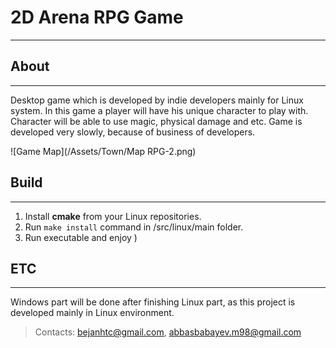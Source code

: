 # 2D Arena RPG Game
-------------------------------------------------------------
## About
-------------------------------------------------------------
Desktop game which is developed by indie developers mainly for Linux system. In this game a player will have his unique character to play with. Character will be able to use magic, physical damage and etc. Game is developed very slowly, because of business of developers.

![Game Map](/Assets/Town/Map RPG-2.png)

## Build
-------------------------------------------------------------
1. Install **cmake** from your Linux repositories.
2. Run ```make install``` command in /src/linux/main folder.
3. Run executable and enjoy )

## ETC
-------------------------------------------------------------
Windows part will be done after finishing Linux part, as this project is developed mainly in Linux environment.

> Contacts: bejanhtc@gmail.com, abbasbabayev.m98@gmail.com
